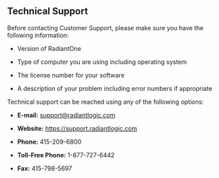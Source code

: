 ## Technical Support

Before contacting Customer Support, please make sure you have the following information:

- Version of RadiantOne

- Type of computer you are using including operating system

- The license number for your software

- A description of your problem including error numbers if appropriate

Technical support can be reached using any of the following options:

- **E-mail:** <support@radiantlogic.com>

- **Website:** <https://support.radiantlogic.com>

- **Phone:** 415-209-6800

- **Toll-Free Phone:** 1-877-727-6442 

- **Fax:** 415-798-5697
